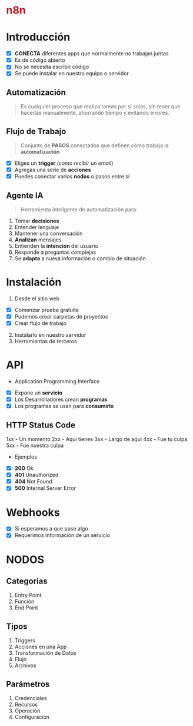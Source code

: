 <h1 style="color:#c1121f">n8n</h1>

# Introducción

- [x] __CONECTA__ diferentes apps que normalmente no trabajan juntas
- [x] Es de código abierto
- [x] No se necesita escribir código
- [x] Se puede instalar en nuestro equipo o servidor

## Automatización

> Es cualquier proceso que realiza tareas por sí solas,
> sin tener que hacerlas manualmente, ahorrando tiempo y evitando errores.


## Flujo de Trabajo

> Conjunto de __PASOS__ conectados que definen cómo trabaja la __automatización__

- [x] Eliges un __trigger__ (_como recibir un email_)
- [x] Agregas una serie de __acciones__ 
- [x] Puedes conectar varios __nodos__ o pasos entre sí

## Agente IA

> Herramienta inteligente de automatización para:

1. Tomar __decisiones__
2. Entender lenguaje
3. Mantener una conversación
4. __Analizan__ mensajes
5. Entienden la __intención__ del usuario
6. Responde a preguntas complejas
7. Se __adapta__ a nueva información o cambio de situación

# Instalación

1. Desde el sitio web

- [x] Comenzar prueba gratuita
- [x] Podemos crear carpetas de proyectos
- [x] Crear flujo de trabajo

2. Instalarlo en nuestro servidor
3. Herramientas de terceros


# API

* Application Programming Interface

- [x] Expone un __servicio__
- [x] Los Desarrolladores crean __programas__ 
- [x] Los programas se usan para __consumirlo__

## HTTP Status Code

1xx - Un momento
2xx - Aqui tienes
3xx - Largo de aqui
4xx - Fue tu culpa
5xx - Fue nuestra culpa

* Ejemplos

- [x] __200__ Ok
- [x] __401__ Unauthorized
- [x] __404__ Not Found
- [x] __500__ Internal Server Error

# Webhooks

- [x] Si esperamos a que pase algo
- [x] Requerimos información de un servicio

# NODOS

## Categorías

1. Entry Point
2. Función
3. End Point

## Tipos

1. Triggers
2. Acciones en una App
3. Transformación de Datos
4. Flujo
5. Archivos

## Parámetros

1. Credenciales
2. Recursos
3. Operación
4. Configuración





















